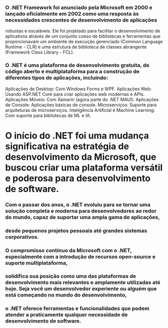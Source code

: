 ### O .NET Framework foi anunciado pela Microsoft em 2000 e lançado oficialmente em 2002 como uma resposta às necessidades crescentes de desenvolvimento de aplicações 
robustas e escaláveis. Ele foi projetado para facilitar o desenvolvimento de aplicativos através de um conjunto coeso de bibliotecas e ferramentas que proporcionavam um ambiente de execução gerenciado 
(Common Language Runtime - CLR) e uma estrutura de biblioteca de classes abrangente (Framework Class Library - FCL).

### O .NET é uma plataforma de desenvolvimento gratuita, de código aberto e multiplataforma para a construção de diferentes tipos de aplicações, incluindo:

Aplicações de Desktop: Com Windows Forms e WPF.
Aplicações Web: Usando ASP.NET Core para criar aplicações web modernas e APIs.
Aplicações Móveis: Com Xamarin (agora parte do .NET MAUI).
Aplicações de Console: Aplicações básicas de console.
Microserviços: Suporte para arquiteturas de microserviços.
Inteligência Artificial e Machine Learning: Com suporte para bibliotecas de ML e IA.

# O início do .NET foi uma mudança significativa na estratégia de desenvolvimento da Microsoft, que buscou criar uma plataforma versátil e poderosa para desenvolvimento de software.
### Com o passar dos anos, o .NET evoluiu para se tornar uma solução completa e moderna para desenvolvedores ao redor do mundo, capaz de suportar uma ampla gama de aplicações,
### desde pequenos projetos pessoais até grandes sistemas corporativos.

### O compromisso contínuo da Microsoft com o .NET, especialmente com a introdução de recursos open-source e suporte multiplataforma, 
### solidifica sua posição como uma das plataformas de desenvolvimento mais relevantes e amplamente utilizadas até hoje. Seja você um desenvolvedor experiente ou alguém que está começando no mundo do desenvolvimento, 
### o .NET oferece ferramentas e funcionalidades que podem atender a praticamente qualquer necessidade de desenvolvimento de software.
